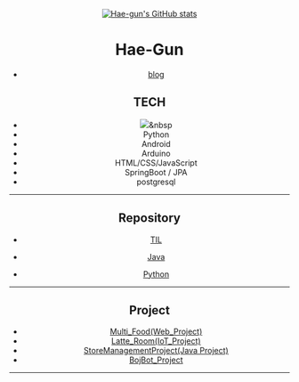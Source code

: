 <div align="center">

[![Hae-gun's GitHub stats](https://github-readme-stats.vercel.app/api?username=Hae-gun)](https://github.com/anuraghazra/github-readme-stats)


# Hae-Gun

* [blog](https://webheck.tistory.com/)


## TECH

* <img src="https://img.shields.io/badge/Java-3766AB?style=flat-square&logo=Java&logoColor=white"/></a>&nbsp 
* Python
* Android
* Arduino
* HTML/CSS/JavaScript
* SpringBoot / JPA
* postgresql
---

## Repository

* [TIL](https://github.com/Hae-gun/TIL)

* [Java](https://github.com/Hae-gun/Java)

* [Python](https://github.com/Hae-gun/Python)

  

---

## Project

* [Multi_Food(Web_Project)](https://github.com/Hae-gun/TeamProject)
* [Latte_Room(IoT_Project)](https://github.com/Hae-gun/LatteRoom-Project)
* [StoreManagementProject(Java Project)](https://github.com/Hae-gun/StoreManagementProject)
* [BojBot_Project](https://github.com/hae-gun/JsonAPI)
---

</div>
